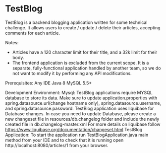# TestBlog

TestBlog is a backend blogging application written for some technical challenge. It allows users to create / update / delete their articles, accepting comments for each article.

Notes:
- Articles have a 120 character limit for their title, and a 32k limit for their body.
- The frontend application is excluded from the current scope. It is a separate, fully-functional application handled by another team, so we do not want to modify it by performing any API modifications.

Prerequisites:
	Any IDE
	Java 8
    MySQL 5.5+


Development Environment:
  Mysql:
    TestBlog applications require MYSQL database to store its data. Make sure to update application.properties with spring.datasource.url(change hostname only), spring.datasource.username, and  spring.datasource.password.
  	TestBlog application uses liquibase for Database changes. In case you need to update Database, please create a new changeset file in resources/db.changelog folder and include the newly created file in db.changelog-master.xml
  	For more details on liquibase follow https://www.liquibase.org/documentation/changeset.html 
  TestBlog Application:
    To start the application run TestBlogApplication.java main method from your IDE
    and to check that it is running open http://localhost:8080/articles/1 from your browser.

